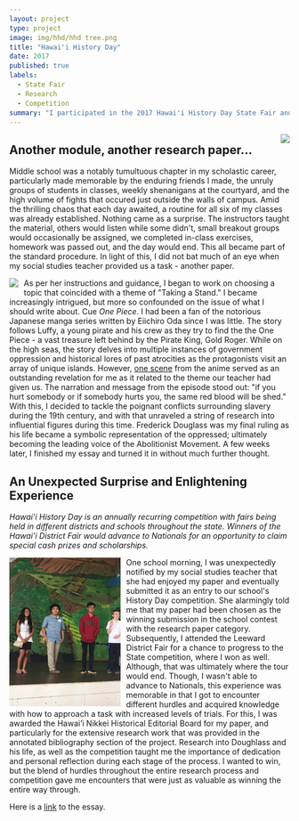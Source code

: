 ```yaml
---
layout: project
type: project
image: img/hhd/hhd tree.png
title: "Hawai'i History Day"
date: 2017
published: true
labels:
  - State Fair
  - Research
  - Competition
summary: "I participated in the 2017 Hawai'i History Day State Fair and was awarded the Hawai'i Nikkei Historical Editorial Board for my research paper. The essay detailed the inspiring life of runaway slave and iconic abolitionist, Frederick Douglass." 
---
```


<div style="float: right; margin-left: 10px;">
  <img width="150px" class="rounded" src="https://www.honolulumagazine.com/wp-content/uploads/data-import/22f26b84/EducationIlimaSchool1.jpg">
</div>

## Another module, another research paper...

Middle school was a notably tumultuous chapter in my scholastic career, particularly made memorable by the enduring friends I made, the unruly groups of students in classes, weekly shenanigans at the courtyard, and the high volume of fights that occured just outside the walls of campus. Amid the thrilling chaos that each day awaited, a routine for all six of my classes was already established. Nothing came as a surprise. The instructors taught the material, others would listen while some didn't, small breakout groups would occasionally be assigned, we completed in-class exercises, homework was passed out, and the day would end. This all became part of the standard procedure. In light of this, I did not bat much of an eye when my social studies teacher provided us a task - another paper. 

<div style="float: left; margin-right: 10px;">
  <img width="200px" class="rounded" src="https://blogs.loc.gov/folklife/files/2018/01/FrederickDouglass1862_07422u-273x300.jpg">
</div>

As per her instructions and guidance, I began to work on choosing a topic that coincided with a theme of "Taking a Stand." I became increasingly intrigued, but more so confounded on the issue of what I should write about. Cue *One Piece*. I had been a fan of the notorious Japanese manga series written by Eiichiro Oda since I was little. The story follows Luffy, a young pirate and his crew as they try to find the the One Piece - a vast treasure left behind by the Pirate King, Gold Roger. While on the high seas, the story delves into multiple instances of government oppression and historical lores of past atrocities as the protagonists visit an array of unique islands. However, [one scene](https://www.youtube.com/watch?v=cgDQgFlMxbw) from the anime served as an outstanding revelation for me as it related to the theme our teacher had given us. The narration and message from the episode stood out: "if you hurt somebody or if somebody hurts you, the same red blood will be shed." With this, I decided to tackle the poignant conflicts surrounding slavery during the 19th century, and with that unraveled a string of research into influential figures during this time. Frederick Douglass was my final ruling as his life became a symbolic representation of the oppressed; ultimately becoming the leading voice of the Abolitionist Movement. A few weeks later, I finished my essay and turned it in without much further thought. 

## An Unexpected Surprise and Enlightening Experience

*Hawai’i History Day is an annually recurring competition with fairs being held in different districts and schools throughout the state. Winners of the Hawai’i District Fair would advance to Nationals for an opportunity to claim special cash prizes and scholarships.* 

<div style="float: left; margin-right: 10px;">
  <img width="200px" class="rounded" src="https://raw.githubusercontent.com/k-deguz/k-deguz.github.io/main/img/hhd/leeward%20win.jpg">
</div>

One school morning, I was unexpectedly notified by my social studies teacher that she had enjoyed my paper and eventually submitted it as an entry to our school's History Day competition. She alarmingly told me that my paper had been chosen as the winning submission in the school contest with the research paper category. Subsequently, I attended the Leeward District Fair for a chance to progress to the State competition, where I won as well. Although, that was ultimately where the tour would end. Though, I wasn't able to advance to Nationals, this experience was memorable in that I got to encounter different hurdles and acquired knowledge with how to approach a task with increased levels of trials. For this, I was awarded the Hawai’i Nikkei Historical Editorial Board for my paper, and particularly for the extensive research work that was provided in the annotated bibliography section of the project. Research into Doughlass and his life, as well as the competition taught me the importance of dedication and personal reflection during each stage of the process. I wanted to win, but the blend of hurdles throughout the entire research process and competition gave me encounters that were just as valuable as winning the entire way through. 

Here is a [link](https://raw.githack.com/k-deguz/k-deguz.github.io/main/img/hhd/DEGUZMAN_KENNETH_JUNIOR_STATE_FAIR.pdf) to the essay.
